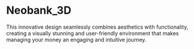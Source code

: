 # Neobank_3D
This innovative design seamlessly combines aesthetics with functionality, creating a visually stunning and user-friendly environment that makes managing your money an engaging and intuitive journey.
